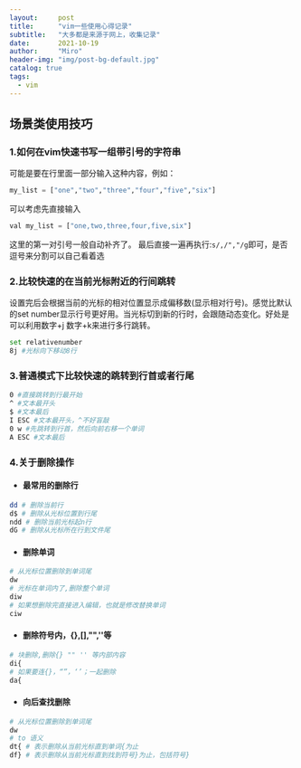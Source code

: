 ```yaml
---
layout:     post
title:      "vim一些使用心得记录"
subtitle:   "大多都是来源于网上，收集记录"
date:       2021-10-19
author:     "Miro"
header-img: "img/post-bg-default.jpg"
catalog: true
tags:
  - vim
---
```



## 场景类使用技巧   

### 1.如何在vim快速书写一组带引号的字符串 

可能是要在行里面一部分输入这种内容，例如：
```python
my_list = ["one","two","three","four","five","six"]
```

可以考虑先直接输入
```python
val my_list = ["one,two,three,four,five,six"]
```

这里的第一对引号一般自动补齐了。
最后直接一遍再执行:```s/,/","/g```即可，是否逗号来分割可以自己看着选

### 2.比较快速的在当前光标附近的行间跳转 

设置完后会根据当前的光标的相对位置显示成偏移数(显示相对行号)。感觉比默认的set number显示行号更好用。当光标切到新的行时，会跟随动态变化。好处是可以利用数字+j 数字+k来进行多行跳转。

```bash
set relativenumber
8j #光标向下移动8行
```

### 3.普通模式下比较快速的跳转到行首或者行尾  

```bash
0 #直接跳转到行最开始
^ #文本最开头
$ #文本最后
I ESC #文本最开头，^不好盲敲
0 w #先跳转到行首，然后向前右移一个单词
A ESC #文本最后
```
### 4.关于删除操作
- #### 最常用的删除行
```bash
dd # 删除当前行 
d$ # 删除从光标位置到行尾
ndd # 删除当前光标起n行
dG # 删除从光标所在行到文件尾
```
- #### 删除单词
```bash
# 从光标位置删除到单词尾
dw
# 光标在单词内了,删除整个单词
diw
# 如果想删除完直接进入编辑，也就是修改替换单词
ciw
```
- #### 删除符号内，{},[],"",''等
```bash
# 块删除,删除{} "" '' 等内部内容
di{
# 如果要连{}，“”，‘’；一起删除
da{
```
- #### 向后查找删除
```bash
# 从光标位置删除到单词尾
dw
# to 语义
dt{ # 表示删除从当前光标直到单词{为止
df} # 表示删除从当前光标直到找到符号}为止，包括符号}
```